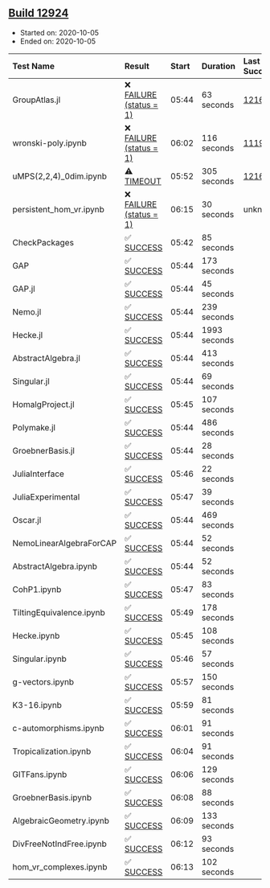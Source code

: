 ## [Build 12924](https://oscarci.mathematik.uni-kl.de/job/oscar/12924/)

* Started on: 2020-10-05
* Ended on: 2020-10-05

| Test Name    | Result | Start | Duration | Last Success | First Failure |
|:-------------|:-------|:------|:---------|:-------------|:--------------|
| GroupAtlas.jl | ❌ [FAILURE (status = 1)](https://oscarci.mathematik.uni-kl.de/job/oscar/12924/artifact/logs/build-12924/GroupAtlas.jl.log) | 05:44 | 63 seconds | [12167](https://oscarci.mathematik.uni-kl.de/job/oscar/12167/) | [12168](https://oscarci.mathematik.uni-kl.de/job/oscar/12168/) |
| wronski-poly.ipynb | ❌ [FAILURE (status = 1)](https://oscarci.mathematik.uni-kl.de/job/oscar/12924/artifact/logs/build-12924/wronski-poly.ipynb.log) | 06:02 | 116 seconds | [11192](https://oscarci.mathematik.uni-kl.de/job/oscar/11192/) | [11193](https://oscarci.mathematik.uni-kl.de/job/oscar/11193/) |
| uMPS(2,2,4)_0dim.ipynb | ⚠ [TIMEOUT](https://oscarci.mathematik.uni-kl.de/job/oscar/12924/artifact/logs/build-12924/uMPS-2-2-4-_0dim.ipynb.log) | 05:52 | 305 seconds | [12167](https://oscarci.mathematik.uni-kl.de/job/oscar/12167/) | [12168](https://oscarci.mathematik.uni-kl.de/job/oscar/12168/) |
| persistent_hom_vr.ipynb | ❌ [FAILURE (status = 1)](https://oscarci.mathematik.uni-kl.de/job/oscar/12924/artifact/logs/build-12924/persistent_hom_vr.ipynb.log) | 06:15 | 30 seconds | unknown | unknown |
| CheckPackages | ✅ [SUCCESS](https://oscarci.mathematik.uni-kl.de/job/oscar/12924/artifact/logs/build-12924/CheckPackages.log) | 05:42 | 85 seconds |  |  |
| GAP | ✅ [SUCCESS](https://oscarci.mathematik.uni-kl.de/job/oscar/12924/artifact/logs/build-12924/GAP.log) | 05:44 | 173 seconds |  |  |
| GAP.jl | ✅ [SUCCESS](https://oscarci.mathematik.uni-kl.de/job/oscar/12924/artifact/logs/build-12924/GAP.jl.log) | 05:44 | 45 seconds |  |  |
| Nemo.jl | ✅ [SUCCESS](https://oscarci.mathematik.uni-kl.de/job/oscar/12924/artifact/logs/build-12924/Nemo.jl.log) | 05:44 | 239 seconds |  |  |
| Hecke.jl | ✅ [SUCCESS](https://oscarci.mathematik.uni-kl.de/job/oscar/12924/artifact/logs/build-12924/Hecke.jl.log) | 05:44 | 1993 seconds |  |  |
| AbstractAlgebra.jl | ✅ [SUCCESS](https://oscarci.mathematik.uni-kl.de/job/oscar/12924/artifact/logs/build-12924/AbstractAlgebra.jl.log) | 05:44 | 413 seconds |  |  |
| Singular.jl | ✅ [SUCCESS](https://oscarci.mathematik.uni-kl.de/job/oscar/12924/artifact/logs/build-12924/Singular.jl.log) | 05:44 | 69 seconds |  |  |
| HomalgProject.jl | ✅ [SUCCESS](https://oscarci.mathematik.uni-kl.de/job/oscar/12924/artifact/logs/build-12924/HomalgProject.jl.log) | 05:45 | 107 seconds |  |  |
| Polymake.jl | ✅ [SUCCESS](https://oscarci.mathematik.uni-kl.de/job/oscar/12924/artifact/logs/build-12924/Polymake.jl.log) | 05:44 | 486 seconds |  |  |
| GroebnerBasis.jl | ✅ [SUCCESS](https://oscarci.mathematik.uni-kl.de/job/oscar/12924/artifact/logs/build-12924/GroebnerBasis.jl.log) | 05:44 | 28 seconds |  |  |
| JuliaInterface | ✅ [SUCCESS](https://oscarci.mathematik.uni-kl.de/job/oscar/12924/artifact/logs/build-12924/JuliaInterface.log) | 05:46 | 22 seconds |  |  |
| JuliaExperimental | ✅ [SUCCESS](https://oscarci.mathematik.uni-kl.de/job/oscar/12924/artifact/logs/build-12924/JuliaExperimental.log) | 05:47 | 39 seconds |  |  |
| Oscar.jl | ✅ [SUCCESS](https://oscarci.mathematik.uni-kl.de/job/oscar/12924/artifact/logs/build-12924/Oscar.jl.log) | 05:44 | 469 seconds |  |  |
| NemoLinearAlgebraForCAP | ✅ [SUCCESS](https://oscarci.mathematik.uni-kl.de/job/oscar/12924/artifact/logs/build-12924/NemoLinearAlgebraForCAP.log) | 05:44 | 52 seconds |  |  |
| AbstractAlgebra.ipynb | ✅ [SUCCESS](https://oscarci.mathematik.uni-kl.de/job/oscar/12924/artifact/logs/build-12924/AbstractAlgebra.ipynb.log) | 05:44 | 52 seconds |  |  |
| CohP1.ipynb | ✅ [SUCCESS](https://oscarci.mathematik.uni-kl.de/job/oscar/12924/artifact/logs/build-12924/CohP1.ipynb.log) | 05:47 | 83 seconds |  |  |
| TiltingEquivalence.ipynb | ✅ [SUCCESS](https://oscarci.mathematik.uni-kl.de/job/oscar/12924/artifact/logs/build-12924/TiltingEquivalence.ipynb.log) | 05:49 | 178 seconds |  |  |
| Hecke.ipynb | ✅ [SUCCESS](https://oscarci.mathematik.uni-kl.de/job/oscar/12924/artifact/logs/build-12924/Hecke.ipynb.log) | 05:45 | 108 seconds |  |  |
| Singular.ipynb | ✅ [SUCCESS](https://oscarci.mathematik.uni-kl.de/job/oscar/12924/artifact/logs/build-12924/Singular.ipynb.log) | 05:46 | 57 seconds |  |  |
| g-vectors.ipynb | ✅ [SUCCESS](https://oscarci.mathematik.uni-kl.de/job/oscar/12924/artifact/logs/build-12924/g-vectors.ipynb.log) | 05:57 | 150 seconds |  |  |
| K3-16.ipynb | ✅ [SUCCESS](https://oscarci.mathematik.uni-kl.de/job/oscar/12924/artifact/logs/build-12924/K3-16.ipynb.log) | 05:59 | 81 seconds |  |  |
| c-automorphisms.ipynb | ✅ [SUCCESS](https://oscarci.mathematik.uni-kl.de/job/oscar/12924/artifact/logs/build-12924/c-automorphisms.ipynb.log) | 06:01 | 91 seconds |  |  |
| Tropicalization.ipynb | ✅ [SUCCESS](https://oscarci.mathematik.uni-kl.de/job/oscar/12924/artifact/logs/build-12924/Tropicalization.ipynb.log) | 06:04 | 91 seconds |  |  |
| GITFans.ipynb | ✅ [SUCCESS](https://oscarci.mathematik.uni-kl.de/job/oscar/12924/artifact/logs/build-12924/GITFans.ipynb.log) | 06:06 | 129 seconds |  |  |
| GroebnerBasis.ipynb | ✅ [SUCCESS](https://oscarci.mathematik.uni-kl.de/job/oscar/12924/artifact/logs/build-12924/GroebnerBasis.ipynb.log) | 06:08 | 88 seconds |  |  |
| AlgebraicGeometry.ipynb | ✅ [SUCCESS](https://oscarci.mathematik.uni-kl.de/job/oscar/12924/artifact/logs/build-12924/AlgebraicGeometry.ipynb.log) | 06:09 | 133 seconds |  |  |
| DivFreeNotIndFree.ipynb | ✅ [SUCCESS](https://oscarci.mathematik.uni-kl.de/job/oscar/12924/artifact/logs/build-12924/DivFreeNotIndFree.ipynb.log) | 06:12 | 93 seconds |  |  |
| hom_vr_complexes.ipynb | ✅ [SUCCESS](https://oscarci.mathematik.uni-kl.de/job/oscar/12924/artifact/logs/build-12924/hom_vr_complexes.ipynb.log) | 06:13 | 102 seconds |  |  |

